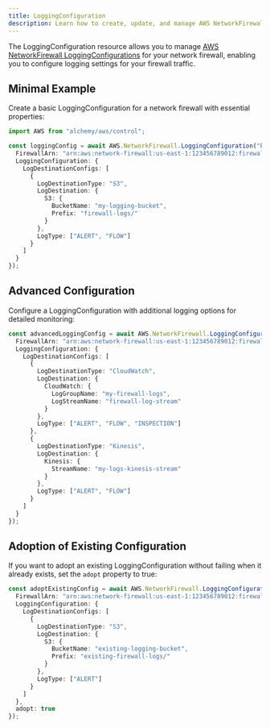 ```yaml
---
title: LoggingConfiguration
description: Learn how to create, update, and manage AWS NetworkFirewall LoggingConfigurations using Alchemy Cloud Control.
---
```



The LoggingConfiguration resource allows you to manage [AWS NetworkFirewall LoggingConfigurations](https://docs.aws.amazon.com/networkfirewall/latest/userguide/) for your network firewall, enabling you to configure logging settings for your firewall traffic.

## Minimal Example

Create a basic LoggingConfiguration for a network firewall with essential properties:

```ts
import AWS from "alchemy/aws/control";

const loggingConfig = await AWS.NetworkFirewall.LoggingConfiguration("basicLoggingConfig", {
  FirewallArn: "arn:aws:network-firewall:us-east-1:123456789012:firewall/my-firewall",
  LoggingConfiguration: {
    LogDestinationConfigs: [
      {
        LogDestinationType: "S3",
        LogDestination: {
          S3: {
            BucketName: "my-logging-bucket",
            Prefix: "firewall-logs/"
          }
        },
        LogType: ["ALERT", "FLOW"]
      }
    ]
  }
});
```

## Advanced Configuration

Configure a LoggingConfiguration with additional logging options for detailed monitoring:

```ts
const advancedLoggingConfig = await AWS.NetworkFirewall.LoggingConfiguration("advancedLoggingConfig", {
  FirewallArn: "arn:aws:network-firewall:us-east-1:123456789012:firewall/my-advanced-firewall",
  LoggingConfiguration: {
    LogDestinationConfigs: [
      {
        LogDestinationType: "CloudWatch",
        LogDestination: {
          CloudWatch: {
            LogGroupName: "my-firewall-logs",
            LogStreamName: "firewall-log-stream"
          }
        },
        LogType: ["ALERT", "FLOW", "INSPECTION"]
      },
      {
        LogDestinationType: "Kinesis",
        LogDestination: {
          Kinesis: {
            StreamName: "my-logs-kinesis-stream"
          }
        },
        LogType: ["ALERT", "FLOW"]
      }
    ]
  }
});
```

## Adoption of Existing Configuration

If you want to adopt an existing LoggingConfiguration without failing when it already exists, set the `adopt` property to true:

```ts
const adoptExistingConfig = await AWS.NetworkFirewall.LoggingConfiguration("adoptExistingConfig", {
  FirewallArn: "arn:aws:network-firewall:us-east-1:123456789012:firewall/my-existing-firewall",
  LoggingConfiguration: {
    LogDestinationConfigs: [
      {
        LogDestinationType: "S3",
        LogDestination: {
          S3: {
            BucketName: "existing-logging-bucket",
            Prefix: "existing-firewall-logs/"
          }
        },
        LogType: ["ALERT"]
      }
    ]
  },
  adopt: true
});
```
